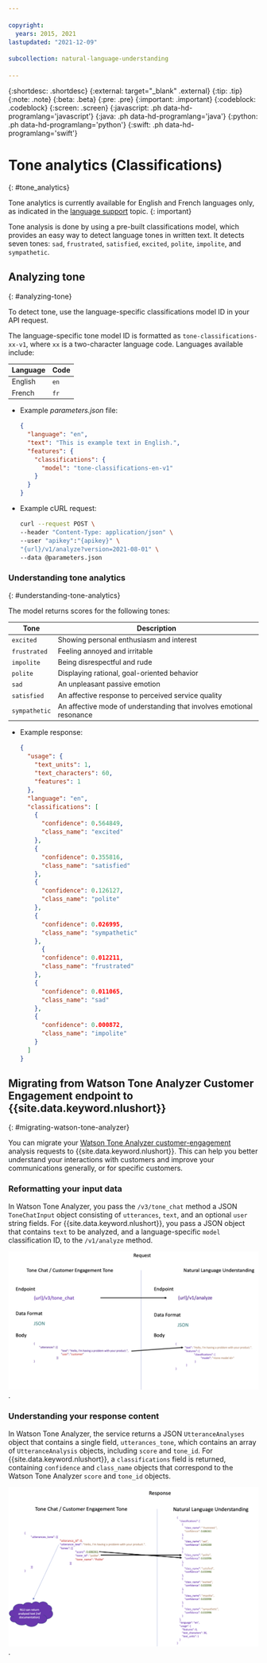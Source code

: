 ```yaml
---

copyright:
  years: 2015, 2021
lastupdated: "2021-12-09"

subcollection: natural-language-understanding

---
```


{:shortdesc: .shortdesc}
{:external: target="_blank" .external}
{:tip: .tip}
{:note: .note}
{:beta: .beta}
{:pre: .pre}
{:important: .important}
{:codeblock: .codeblock}
{:screen: .screen}
{:javascript: .ph data-hd-programlang='javascript'}
{:java: .ph data-hd-programlang='java'}
{:python: .ph data-hd-programlang='python'}
{:swift: .ph data-hd-programlang='swift'}

# Tone analytics (Classifications)
{: #tone_analytics}

Tone analytics is currently available for English and French languages only, as indicated in the [language support](/docs/natural-language-understanding?topic=natural-language-understanding-language-support) topic.
{: important}

Tone analysis is done by using a pre-built classifications model, which provides an easy way to detect language tones in written text. It detects seven tones: `sad`, `frustrated`, `satisfied`, `excited`, `polite`, `impolite`, and `sympathetic`.

## Analyzing tone
{: #analyzing-tone}

To detect tone, use the language-specific classifications model ID in your API request.

The language-specific tone model ID is formatted as `tone-classifications-xx-v1`, where `xx` is a two-character language code. Languages available include:

| Language | Code |
| --- | --- |
| English | `en` |
| French | `fr` |

- Example *parameters.json* file:

    ```json
    {
      "language": "en",
      "text": "This is example text in English.",
      "features": {
        "classifications": {
          "model": "tone-classifications-en-v1"
        }
      }
    }
    ```

- Example cURL request:

    ```bash
    curl --request POST \
    --header "Content-Type: application/json" \
    --user "apikey":"{apikey}" \
    "{url}/v1/analyze?version=2021-08-01" \
    --data @parameters.json
    ```

### Understanding tone analytics
{: #understanding-tone-analytics}

The model returns scores for the following tones:

| Tone | Description |
| --- | --- |
| `excited` | Showing personal enthusiasm and interest |
| `frustrated` | Feeling annoyed and irritable |
| `impolite` | Being disrespectful and rude |
| `polite` | Displaying rational, goal-oriented behavior |
| `sad` | An unpleasant passive emotion |
| `satisfied` | An affective response to perceived service quality |
| `sympathetic` | An affective mode of understanding that involves emotional resonance |

- Example response:

  ```json
  {
    "usage": {
      "text_units": 1,
      "text_characters": 60,
      "features": 1
    },
    "language": "en",
    "classifications": [
      {
        "confidence": 0.564849,
        "class_name": "excited"
      },
      {
        "confidence": 0.355816,
        "class_name": "satisfied"
      },
      {
        "confidence": 0.126127,
        "class_name": "polite"
      },
      {
        "confidence": 0.026995,
        "class_name": "sympathetic"
      },
        {
        "confidence": 0.012211,
        "class_name": "frustrated"
      },
      {
        "confidence": 0.011065,
        "class_name": "sad"
      },
      {
        "confidence": 0.000872,
        "class_name": "impolite"
      }
    ]
  }
  ```

## Migrating from Watson Tone Analyzer Customer Engagement endpoint to {{site.data.keyword.nlushort}}
{: #migrating-watson-tone-analyzer}

You can migrate your [Watson Tone Analyzer customer-engagement](/docs/tone-analyzer?topic=tone-analyzer-utco) analysis requests to {{site.data.keyword.nlushort}}. This can help you better understand your interactions with customers and improve your communications generally, or for specific customers.

### Reformatting your input data

In Watson Tone Analyzer, you pass the `/v3/tone_chat` method a JSON `ToneChatInput` object consisting of `utterances`, `text`, and an optional `user` string fields. For {{site.data.keyword.nlushort}}, you pass a JSON object that contains `text` to be analyzed, and a language-specific `model` classification ID, to the `/v1/analyze` method.

![Tone Analyzer request mapping to NLU](images/ToneAnalyzerRequest.png).

### Understanding your response content

In Watson Tone Analyzer, the service returns a JSON `UtteranceAnalyses` object that contains a single field, `utterances_tone`, which contains an array of `UtteranceAnalysis` objects, including `score` and `tone_id`. For {{site.data.keyword.nlushort}}, a `classifications` field is returned, containing `confidence` and `class_name` objects that correspond to the Watson Tone Analyzer `score` and `tone_id` objects.

![Tone Analyzer response mapping to NLU](images/ToneAnalyzerResponse.png).
